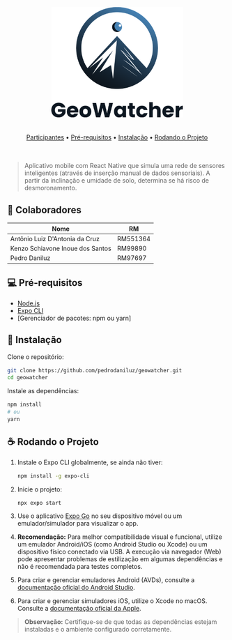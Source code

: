 <div align="center">
  <img src="./assets/logo.png" alt="Exemplo imagem" width="60%" />
</div>

<br>
<br>

<div align="center">
  <a href="#colaboradores">Participantes</a> •
  <a href="#pré-requisitos">Pré-requisitos</a> •
  <a href="#instalação">Instalação</a> •
  <a href="#rodando-o-projeto">Rodando o Projeto</a>
</div>

<br>
<br>

> Aplicativo mobile com React Native que simula uma rede de sensores inteligentes (através de inserção manual de dados sensoriais). A partir da inclinação e umidade de solo, determina se há risco de desmoronamento.

<h2 id="colaboradores">🤝 Colaboradores</h2>


| Nome                              | RM       |
|-----------------------------------|----------|
| Antônio Luiz D'Antonia da Cruz    | RM551364 |
| Kenzo Schiavone Inoue dos Santos  | RM99890  |
| Pedro Daniluz                     | RM97697  |

<h2 id="pré-requisitos">💻 Pré-requisitos</h2>

- [Node.js](https://nodejs.org/)
- [Expo CLI](https://docs.expo.dev/get-started/installation/)
- [Gerenciador de pacotes: npm ou yarn]

<h2 id="instalação">🚀 Instalação</h2>

Clone o repositório:

```bash
git clone https://github.com/pedrodaniluz/geowatcher.git
cd geowatcher
```

Instale as dependências:

```bash
npm install
# ou
yarn
```

<h2 id="rodando-o-projeto">☕ Rodando o Projeto</h2>

1. Instale o Expo CLI globalmente, se ainda não tiver:

    ```bash
    npm install -g expo-cli
    ```

2. Inicie o projeto:

    ```bash
    npx expo start
    ```

3. Use o aplicativo [Expo Go](https://expo.dev/client) no seu dispositivo móvel ou um emulador/simulador para visualizar o app.
4. **Recomendação:** Para melhor compatibilidade visual e funcional, utilize um emulador Android/iOS (como Android Studio ou Xcode) ou um dispositivo físico conectado via USB. A execução via navegador (Web) pode apresentar problemas de estilização em algumas dependências e não é recomendada para testes completos.

5. Para criar e gerenciar emuladores Android (AVDs), consulte a [documentação oficial do Android Studio](https://developer.android.com/studio/run/managing-avds?authuser=1&hl=pt-br).

6. Para criar e gerenciar simuladores iOS, utilize o Xcode no macOS. Consulte a [documentação oficial da Apple](https://developer.apple.com/documentation/xcode/running-your-app-in-simulator-or-on-a-device).

> **Observação:** Certifique-se de que todas as dependências estejam instaladas e o ambiente configurado corretamente.
